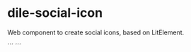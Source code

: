 # dile-social-icon

Web component to create social icons, based on LitElement.

´´´
<dile-social-icon icon="facebook"></dile-social-icon>
´´´

